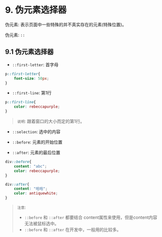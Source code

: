 # 9. 伪元素选择器

伪元素: 表示页面中一些特殊的并不真实存在的元素(特殊位置)。

伪元素: `::`

## 9.1 伪元素选择器
* `::first-letter`: 首字母

```css
p::first-letter{
    font-size: 50px;
}
```

* `::first-line`: 第1行
```css
p::first-line{
    color: rebeccapurple;
}
```
> `说明`: 跟着窗口的大小而定的第1行。

* `::selection`: 选中的内容
  
* `::before`: 元素的开始位置
* `::after`: 元素的最后位置

```css
div::before{
    content: "abc";
    color: rebeccapurple;
}

div::after{
    content: "哈哈";
    color: antiquewhite;
}
```
> `注意`: 
> * `::before` 和 `::after` 都要结合 content属性来使用，但是content内容无法被鼠标选中。
> * `::before` 和 `::after` 在开发中，一般用的比较多。
 


